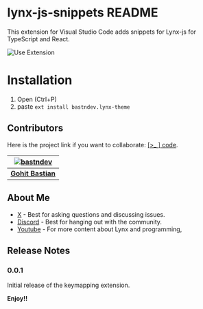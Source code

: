 # lynx-js-snippets README
This extension for Visual Studio Code adds snippets for Lynx-js for TypeScript and React.

![Use Extension](images/use-extension.gif)

# Installation
1. Open (Ctrl+P)
2. paste `ext install bastndev.lynx-theme`


## Contributors

Here is the project link if you want to collaborate: [[>_ ] code](https://github.com/bastndev/Lynx-keymap).

| [![bastndev](https://github.com/bastndev.png?size=100)](https://github.com/bastndev)      |
|:----------------------------------------------------------------------------------------: |
| **[Gohit Bastian](https://github.com/bastndev)**                                          |


## About Me

* [X](https://twitter.com/bastndev) - Best for asking questions and discussing issues.
* [Discord](https://discord.com/invite/bgzvzP6aZH) - Best for hanging out with the community.
* [Youtube](https://www.youtube.com/@bastndev) - For more content about Lynx and programming,

## Release Notes

### 0.0.1

Initial release of the keymapping extension.

**Enjoy!!**
